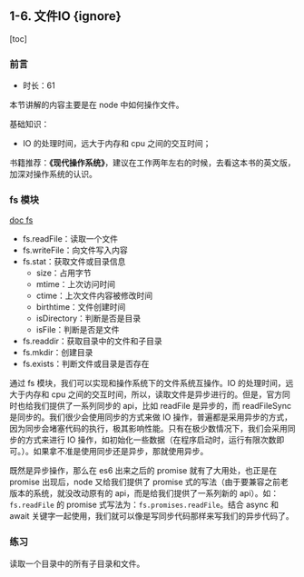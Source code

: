 ## 1-6. 文件IO {ignore}

[toc]

### 前言

- 时长：61

本节讲解的内容主要是在 node 中如何操作文件。

基础知识：
- IO 的处理时间，远大于内存和 cpu 之间的交互时间；

书籍推荐：**《现代操作系统》**，建议在工作两年左右的时候，去看这本书的英文版，加深对操作系统的认识。

### fs 模块

[doc fs](http://nodejs.cn/api/fs.html)

- fs.readFile：读取一个文件
- fs.writeFile：向文件写入内容
- fs.stat：获取文件或目录信息
  - size：占用字节
  - mtime：上次访问时间
  - ctime：上次文件内容被修改时间
  - birthtime：文件创建时间
  - isDirectory：判断是否是目录
  - isFile：判断是否是文件
- fs.readdir：获取目录中的文件和子目录
- fs.mkdir：创建目录
- fs.exists：判断文件或目录是否存在

通过 fs 模块，我们可以实现和操作系统下的文件系统互操作。IO 的处理时间，远大于内存和 cpu 之间的交互时间，所以，读取文件是异步进行的。但是，官方同时也给我们提供了一系列同步的 api，比如 readFile 是异步的，而 readFileSync 是同步的。我们很少会使用同步的方式来做 IO 操作，普遍都是采用异步的方式，因为同步会堵塞代码的执行，极其影响性能。只有在极少数情况下，我们会采用同步的方式来进行 IO 操作，如初始化一些数据（在程序启动时，运行有限次数即可。）。如果拿不准是使用同步还是异步，那就使用异步。

既然是异步操作，那么在 es6 出来之后的 promise 就有了大用处，也正是在 promise 出现后，node 又给我们提供了 promise 式的写法（由于要兼容之前老版本的系统，就没改动原有的 api，而是给我们提供了一系列新的 api）。如：`fs.readFile` 的 promise 式写法为：`fs.promises.readFile`。结合 async 和 await 关键字一起使用，我们就可以像是写同步代码那样来写我们的异步代码了。

### 练习

读取一个目录中的所有子目录和文件。